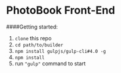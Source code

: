 # PhotoBook Front-End

####Getting started:

1. `clone` this repo
2. `cd path/to/builder`
3. `npm install gulpjs/gulp-cli#4.0 -g`
4. `npm install`
5. run ` "gulp" ` command to start
